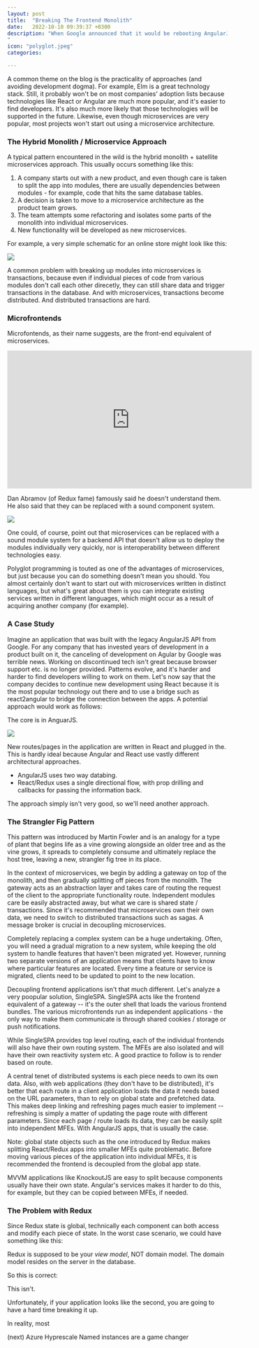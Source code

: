 ```yaml
---
layout: post
title:  "Breaking The Frontend Monolith"
date:   2022-10-10 09:39:37 +0300
description: "When Google announced that it would be rebooting AngularJS and that Angular 2.0 would be effectively a new framework, a lot of companies with products built on the old version were put in a difficult situation of having to either restart building their product from scratch or continue with a deprecated technology or you some kind of hybrid solution. Continuing to build on a deprecated technology is obviously risky. As time passes, there are no more updates to the library, and finding developers willing to work on it becomes harder and harder, so this isn't really an option.
"
icon: "polyglot.jpeg"
categories: 

---
```

A common theme on the blog is the practicality of approaches (and avoiding development dogma). For example,  Elm is a great technology stack. Still, it probably won't be on most companies' adoption lists because technologies like React or Angular are much more popular, and it's easier to find developers. It's also much more likely that those technologies will be supported in the future. Likewise, even though microservices are very popular, most projects won't start out using a microservice architecture. 

### The Hybrid Monolith / Microservice Approach
A typical pattern encountered in the wild is the hybrid monolith + satellite microservices approach. This usually occurs something like this:

1. A company starts out with a new product, and even though care is taken to split the app into modules, there are usually dependencies between modules - for example, code that hits the same database tables.
2. A decision is taken to move to a microservice architecture as the product team grows.
3. The team attempts some refactoring and isolates some parts of the monolith into individual microservices.
4. New functionality will be developed as new microservices.

For example, a very simple schematic for an online store might look like this:

<img src="satelite.svg" class="img" />

A common problem with breaking up modules into microservices is transactions, because even if individual pieces of code from various modules don't call each other direcetly, they can still share data and trigger transactions in the database. And with microservices, transactions become distributed. And distributed transactions are hard. 

### Microfrontends
Microfontends, as their name suggests, are the front-end equivalent of microservices. 

<iframe width="560" height="315" src="https://www.youtube.com/embed/BuRB3djraeM" title="YouTube video player" frameborder="0" allow="accelerometer; autoplay; clipboard-write; encrypted-media; gyroscope; picture-in-picture" allowfullscreen></iframe>

Dan Abramov (of Redux fame) famously said he doesn't understand them. He also said that they can be replaced with a sound component system.

<img src="dan.png" class="img" />

One could, of course, point out that microservices can be replaced with a sound module system for a backend API that doesn't allow us to deploy the modules individually very quickly, nor is interoperability between different technologies easy.

Polyglot programming is touted as one of the advantages of microservices, but just because you can do something doesn't mean you should. You almost certainly don't want to start out with microservices written in distinct languages, but what's great about them is you can integrate existing services written in different languages, which might occur as a result of acquiring another company (for example).

### A Case Study

Imagine an application that was built with the legacy AngularJS API from Google. For any company that has invested years of development in a product built on it, the canceling of development on Agular by Google was terrible news. Working on discontinued tech isn't great because browser support etc. is no longer provided. Patterns evolve, and it's harder and harder to find developers willing to work on them. Let's now say that the company decides to continue new development using React because it is the most popular technology out there and to use a bridge such as react2angular to bridge the connection between the apps. A potential approach would work as follows: 

The core is in AnguarJS.

<img src="comparison.svg" class="img" />

New routes/pages in the application are written in React and plugged in the. This is hardly ideal because Angular and React use vastly different architectural approaches.

  * AngularJS uses two way databing.
  * React/Redux uses a single directional flow, with prop drilling and callbacks for passing the information back.

The approach simply isn't very good, so we'll need another approach.

### The Strangler Fig Pattern

This pattern was introduced by Martin Fowler and is an analogy for a type of plant that begins life as a vine growing alongside an older tree and as the vine grows, it spreads to completely consume and ultimately replace the host tree, leaving a new, strangler fig tree in its place. 

In the context of microservices, we begin by adding a gateway on top of the monolith, and then gradually splitting off pieces from the monolith. The gateway acts as an abstraction layer and takes care of routing the request of the client to the appropriate functionality route. Independent modules care be easily abstracted away, but what we care is shared state / transactions. Since it's recommended that microservices own their own data, we need to switch to distributed transactions such as sagas. A message broker is crucial in decoupling microservices.

Completely replacing a complex system can be a huge undertaking. Often, you will need a gradual migration to a new system, while keeping the old system to handle features that haven't been migrated yet. However, running two separate versions of an application means that clients have to know where particular features are located. Every time a feature or service is migrated, clients need to be updated to point to the new location.

Decoupling frontend applications isn't that much different. Let's analyze a very poopular solution, SingleSPA. SingleSPA acts like the frontend equivalent of a gateway -- it's the outer shell that loads the various frontend bundles. The various microfrontends run as independent applications - the only way to make them communicate is through shared cookies / storage or push notifications.

While SingleSPA provides top level routing, each of the individual frontends will also have their own routing system. The MFEs are also isolated and will have their own reactivity system etc. A good practice to follow is to render based on route.

A central tenet of distributed systems is each piece needs to own its own data. Also, with web applications (they don't have to be distributed), it's better that each route in a client application loads the data it needs based on the URL parameters, than to rely on global state and prefetched data. This makes deep linking and refreshing pages much easier to implement -- refreshing is simply a matter of updating the page route with different parameters. Since each page / route loads its data, they can be easily split into independent MFEs. With AngularJS apps, that is usually the case.

Note: global state objects such as the one introduced by Redux makes splitting React/Redux apps into smaller MFEs quite problematic. Before moving various pieces of the application into individual MFEs, it is recommended the frontend is decoupled from the global app state.

MVVM applications like KnockoutJS are easy to split because components usually have their own state. Angular's services makes it harder to do this, for example, but they can be copied between MFEs, if needed.

### The Problem with Redux
Since Redux state is global, technically each component can both access and modify each piece of state. In the worst case scenario, we could have something like this:

Redux is supposed to be your *view model*, NOT domain model. The domain model resides on the server in the database.

So this is correct: 

This isn't.

Unfortunately, if your application looks like the second, you are going to have a hard time breaking it up.

In reality, most 

(next) Azure Hyprescale Named instances are a game changer